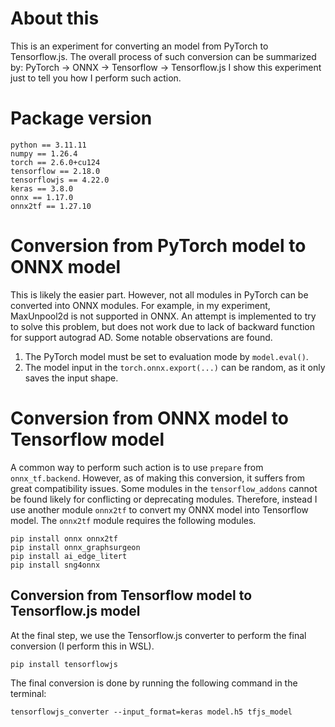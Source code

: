 # About this
This is an experiment for converting an model from PyTorch to Tensorflow.js.
The overall process of such conversion can be summarized by:
PyTorch -> ONNX -> Tensorflow -> Tensorflow.js
I show this experiment just to tell you how I perform such action.

# Package version

    python == 3.11.11
    numpy == 1.26.4
    torch == 2.6.0+cu124
    tensorflow == 2.18.0
    tensorflowjs == 4.22.0
    keras == 3.8.0
    onnx == 1.17.0
    onnx2tf == 1.27.10
    

# Conversion from PyTorch model to ONNX model
This is likely the easier part. However, not all modules in PyTorch can be converted into ONNX modules.
For example, in my experiment, MaxUnpool2d is not supported in ONNX.
An attempt is implemented to try to solve this problem, but does not work due to lack of backward function for support autograd AD.
Some notable observations are found.
1. The PyTorch model must be set to evaluation mode by <code>model.eval()</code>.
2. The model input in the <code>torch.onnx.export(...)</code> can be random, as it only saves the input shape.

# Conversion from ONNX model to Tensorflow model
A common way to perform such action is to use <code>prepare</code> from <code>onnx_tf.backend</code>.
However, as of making this conversion, it suffers from great compatibility issues.
Some modules in the <code>tensorflow_addons</code> cannot be found likely for conflicting or deprecating modules.
Therefore, instead I use another module <code>onnx2tf</code> to convert my ONNX model into Tensorflow model.
The <code>onnx2tf</code> module requires the following modules.

    pip install onnx onnx2tf 
    pip install onnx_graphsurgeon
    pip install ai_edge_litert
    pip install sng4onnx

## Conversion from Tensorflow model to Tensorflow.js model
At the final step, we use the Tensorflow.js converter to perform the final conversion (I perform this in WSL).

    pip install tensorflowjs

The final conversion is done by running the following command in the terminal:

    tensorflowjs_converter --input_format=keras model.h5 tfjs_model

